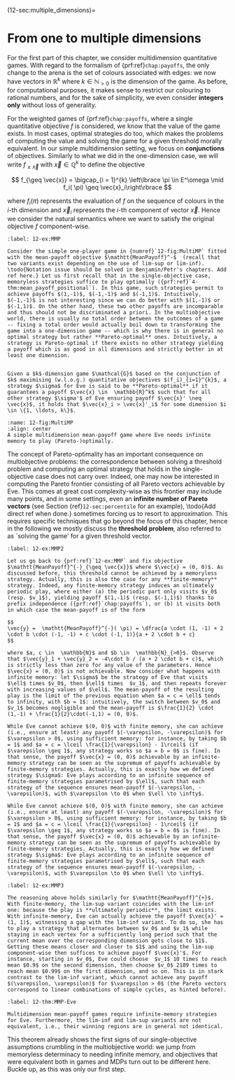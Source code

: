 (12-sec:multiple_dimensions)=
# From one to multiple dimensions

For the first part of this chapter, we consider multidimension quantitative games. With regard to the formalism of {prf:ref}`chap:payoffs`, the only change to the arena is the set of colours associated with edges: we now have vectors in $\mathbb{R}^k$ where $k \in  \mathbb{N}_{>0}$ is the dimension of the game. As before, for computational purposes, it makes sense to restrict our colouring to rational numbers, and for the sake of simplicity, we even consider **integers only** without loss of generality.

For the weighted games of {prf:ref}`chap:payoffs`, where a single quantitative objective $f$ is considered, we know that the value of the game exists. In most cases, optimal strategies do too, which makes the problems of computing the value and solving the game for a given threshold morally equivalent. In our simple multidimension setting, we focus on **conjunctions** of objectives. Similarly to what we did in the one-dimension case, we will write $f_{\geq \vec{x}}$ with $\vec{x} \in  \mathbb{Q}^k$ to define the objective

$$
f_{\geq \vec{x}} = \bigcap_{i = 1}^{k} \left\lbrace  \pi \in E^\omega \mid f_i( \pi) \geq \vec{x}_i\right\rbrace 
$$

where $f_i( \pi)$ represents the evaluation of $f$ on the sequence of colours in the $i$-th dimension and $\vec{x}_i$ represents the $i$-th component of vector $\vec{x}$. Hence we consider the natural semantics where we want to satisfy the original objective $f$ component-wise.

````{prf:example} NEEDS TITLE 12-ex:MMP
:label: 12-ex:MMP

Consider the simple one-player game in {numref}`12-fig:MultiMP` fitted with the mean-payoff objective $\mathtt{MeanPayoff}^-$  (recall that two variants exist depending on the use of lim-sup or lim-inf). \todo{Notation issue should be solved in Benjamin/Petr's chapters. Add ref here.} Let us first recall that in the single-objective case, memoryless strategies suffice to play optimally ({prf:ref}`4-thm:mean_payoff_positional`). In this game, such strategies permit to achieve payoffs $(1,-1)$, $(-1,-1)$ and $(-1,1)$. Intuitively, $(-1,-1)$ is not interesting since we can do better with $(1,-1)$ or $(-1,1)$. On the other hand, these two other payoffs are incomparable and thus should not be discriminated a priori. In the multiobjective world, there is usually no total order between the outcomes of a game -- fixing a total order would actually boil down to transforming the game into a one-dimension game -- which is why there is in general no optimal strategy but rather **Pareto-optimal** ones. Intuitively, a strategy is Pareto-optimal if there exists no other strategy yielding a payoff which is as good in all dimensions and strictly better in at least one dimension.

````

````{prf:definition} NEEDS LABEL Pareto-optimal strategy

Given a $k$-dimension game $\mathcal{G}$ based on the conjunction of $k$ maximising (w.l.o.g.) quantitative objectives $(f_i)_{i=1}^{k}$, a strategy $\sigma$ for Eve is said to be **Pareto-optimal** if it guarantees a payoff $\vec{x} \in  \mathbb{R}^k$ such that for all other strategy $\sigma'$ of Eve ensuring payoff $\vec{x}' \neq \vec{x}$, it holds that $\vec{x}_i > \vec{x}'_i$ for some dimension $i \in \{1, \ldots, k\}$.

````

```{figure} ./../FigAndAlgos/12-fig:MultiMP.png
:name: 12-fig:MultiMP
:align: center
A simple multidimension mean-payoff game where Eve needs infinite memory to play (Pareto-)optimally.
```

The concept of Pareto-optimality has an important consequence on multiobjective problems: the correspondence between solving a threshold problem and computing an optimal strategy that holds in the single-objective case does not carry over. Indeed, one may now be interested in computing the Pareto frontier consisting of all Pareto  vectors achievable by Eve. This comes at great cost complexity-wise as this frontier may include many points, and in some settings, even an **infinite number of Pareto vectors** (see Section {ref}`12-sec:percentile` for an example), \todo{Add direct ref when done.} sometimes forcing us to resort to approximation. This requires specific techniques that go beyond the focus of this chapter, hence in the following we mostly discuss the **threshold problem**, also referred to as `solving the game' for a given threshold vector.

````{prf:example} NEEDS TITLE 12-ex:MMP2
:label: 12-ex:MMP2

Let us go back to {prf:ref}`12-ex:MMP` and fix objective $\mathtt{MeanPayoff}^{-}_{\geq \vec{x}}$ where $\vec{x} = (0, 0)$. As discussed before, this threshold cannot be achieved by a memoryless strategy. Actually, this is also the case for any **finite-memory** strategy. Indeed, any finite-memory strategy induces an ultimately periodic play, where either (a) the periodic part only visits $v_0$ (resp. $v_1$), yielding payoff $(1,-1)$ (resp. $(-1,1)$) thanks to prefix independence ({prf:ref}`chap:payoffs`), or (b) it visits both in which case the mean-payoff is of the form

$$
\vec{y} =  \mathtt{MeanPayoff}^{-}( \pi) = \dfrac{a \cdot (1, -1) + 2 \cdot b \cdot (-1, -1) + c \cdot (-1, 1)}{a + 2 \cdot b + c}
$$

where $a, c \in  \mathbb{N}$ and $b \in  \mathbb{N}_{>0}$. Observe that $\vec{y}_1 + \vec{y}_2 = -4\cdot b / (a + 2 \cdot b + c)$, which is strictly less than zero for any value of the parameters. Hence $\vec{x} = (0, 0)$ is not achievable. Now consider what happens with infinite memory: let $\sigma$ be the strategy of Eve that visits $\ell$ times $v_0$, then $\ell$ times  $v_1$, and then repeats forever with increasing values of $\ell$. The mean-payoff of the resulting play is the limit of the previous equation when $a = c = \ell$ tends to infinity, with $b = 1$: intuitively, the switch between $v_0$ and $v_1$ becomes negligible and the mean-payoff is $\frac{1}{2} \cdot (1,-1) + \frac{1}{2}\cdot(-1,1) = (0, 0)$.

````

````{prf:remark} NEEDS TITLE AND LABEL 
While Eve cannot achieve $(0, 0)$ with finite memory, she can achieve (i.e., ensure at least) any payoff $(-\varepsilon, -\varepsilon)$ for $\varepsilon > 0$, using sufficient memory: for instance, by taking $b = 1$ and $a = c = \lceil \frac{1}{\varepsilon} - 1\rceil$ (if $\varepsilon \geq 1$, any strategy works so $a = b = 0$ is fine). In that sense, the payoff $\vec{x} = (0, 0)$ achievable by an infinite-memory strategy can be seen as the supremum of payoffs achievable by finite-memory strategies. Actually, this is exactly how we defined strategy $\sigma$: Eve plays according to an infinite sequence of finite-memory strategies parametrised by $\ell$, such that each strategy of the sequence ensures mean-payoff $(-\varepsilon, -\varepsilon)$, with $\varepsilon \to 0$ when $\ell \to \infty$.

While Eve cannot achieve $(0, 0)$ with finite memory, she can achieve (i.e., ensure at least) any payoff $(-\varepsilon, -\varepsilon)$ for $\varepsilon > 0$, using sufficient memory: for instance, by taking $b = 1$ and $a = c = \lceil \frac{1}{\varepsilon} - 1\rceil$ (if $\varepsilon \geq 1$, any strategy works so $a = b = 0$ is fine). In that sense, the payoff $\vec{x} = (0, 0)$ achievable by an infinite-memory strategy can be seen as the supremum of payoffs achievable by finite-memory strategies. Actually, this is exactly how we defined strategy $\sigma$: Eve plays according to an infinite sequence of finite-memory strategies parametrised by $\ell$, such that each strategy of the sequence ensures mean-payoff $(-\varepsilon, -\varepsilon)$, with $\varepsilon \to 0$ when $\ell \to \infty$.

````

````{prf:example} NEEDS TITLE 12-ex:MMP3
:label: 12-ex:MMP3

The reasoning above holds similarly for $\mathtt{MeanPayoff}^{+}$. With finite-memory, the lim-sup variant coincides with the lim-inf one: because the play is **ultimately periodic**, the limit exists. With infinite-memory, Eve can actually achieve the payoff $\vec{x}' = (1, 1)$, witnessing a gap with the lim-inf variant. To do so, she has to play a strategy that alternates between $v_0$ and $v_1$ while staying in each vertex for a sufficiently long period such that the current mean over the corresponding dimension gets close to $1$. Getting these means closer and closer to $1$ and using the lim-sup component-wise then suffices to achieve payoff $\vec{x}'$. For instance, starting in $v_0$, Eve could choose  $v_1$ 10 times to reach mean $0.9$ on the second dimension, then choose $v_0$ 2189 times to reach mean $0.99$ on the first dimension, and so on. This is in stark contrast to the lim-inf variant, which cannot achieve any payoff $(\varepsilon, \varepsilon)$ for $\varepsilon > 0$ (the Pareto vectors correspond to linear combinations of simple cycles, as hinted before).

````

````{prf:theorem} NEEDS TITLE 12-thm:MMP-Eve
:label: 12-thm:MMP-Eve

Multidimension mean-payoff games require infinite-memory strategies for Eve. Furthermore, the lim-inf and lim-sup variants are not equivalent, i.e., their winning regions are in general not identical.

````

This theorem already shows the first signs of our single-objective assumptions crumbling in the multiobjective world: we jump from memoryless determinacy to needing infinite memory, and objectives that were equivalent both in games and MDPs turn out to be different here. Buckle up, as this was only our first step.
